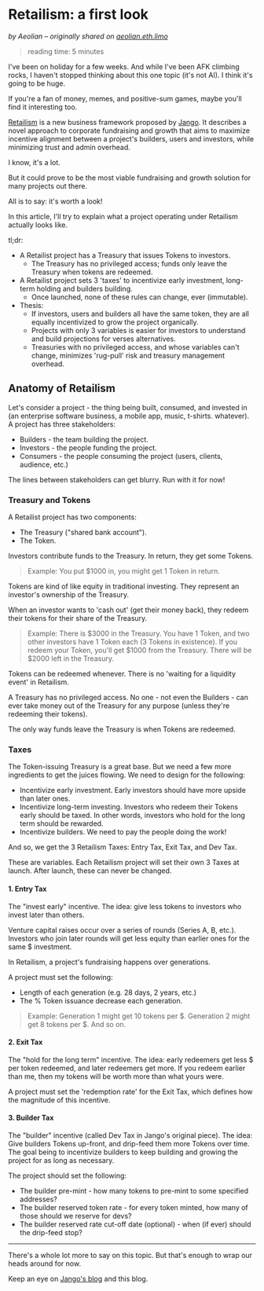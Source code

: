 # Retailism: a first look

*by Aeolian – originally shared on [aeolian.eth.limo](https://aeolian.eth.limo/)*

> reading time: 5 minutes

I've been on holiday for a few weeks. And while I've been AFK climbing rocks, I haven't stopped thinking about this one topic (it's not AI). I think it's going to be huge.

If you're a fan of money, memes, and positive-sum games, maybe you'll find it interesting too.

[Retailism](https://jango.eth.limo/?id=9E01E72C-6028-48B7-AD04-F25393307132) is a new business framework proposed by [Jango](https://jango.eth.limo/). It describes a novel approach to corporate fundraising and growth that aims to maximize incentive alignment between a project's builders, users and investors, while minimizing trust and admin overhead.

I know, it's a lot.

But it could prove to be the most viable fundraising and growth solution for many projects out there.

All is to say: it's worth a look!

In this article, I'll try to explain what a project operating under Retailism actually looks like.

tl;dr:

- A Retailist project has a Treasury that issues Tokens to investors.
  - The Treasury has no privileged access; funds only leave the Treasury when tokens are redeemed.
- A Retailist project sets 3 'taxes' to incentivize early investment, long-term holding and builders building.
  - Once launched, none of these rules can change, ever (immutable).
- Thesis:
  - If investors, users and builders all have the same token, they are all equally incentivized to grow the project organically.
  - Projects with only 3 variables is easier for investors to understand and build projections for verses alternatives.
  - Treasuries with no privileged access, and whose variables can't change, minimizes 'rug-pull' risk and treasury management overhead.

## Anatomy of Retailism

Let's consider a project - the thing being built, consumed, and invested in (an enterprise software business, a mobile app, music, t-shirts. whatever). A project has three stakeholders:

- Builders - the team building the project.
- Investors - the people funding the project.
- Consumers - the people consuming the project (users, clients, audience, etc.)

The lines between stakeholders can get blurry. Run with it for now!

### Treasury and Tokens

A Retailist project has two components:

- The Treasury ("shared bank account").
- The Token.

Investors contribute funds to the Treasury. In return, they get some Tokens.

> Example: You put $1000 in, you might get 1 Token in return.

Tokens are kind of like equity in traditional investing. They represent an investor's ownership of the Treasury.

When an investor wants to 'cash out' (get their money back), they redeem their tokens for their share of the Treasury.

> Example: There is $3000 in the Treasury. You have 1 Token, and two other investors have 1 Token each (3 Tokens in existence). If you redeem your Token, you'll get $1000 from the Treasury. There will be $2000 left in the Treasury.

Tokens can be redeemed whenever. There is no 'waiting for a liquidity event' in Retailism.

A Treasury has no privileged access. No one - not even the Builders - can ever take money out of the Treasury for any purpose (unless they're redeeming their tokens).

The only way funds leave the Treasury is when Tokens are redeemed.

### Taxes

The Token-issuing Treasury is a great base. But we need a few more ingredients to get the juices flowing. We need to design for the following:

- Incentivize early investment. Early investors should have more upside than later ones.
- Incentivize long-term investing. Investors who redeem their Tokens early should be taxed. In other words, investors who hold for the long term should be rewarded.
- Incentivize builders. We need to pay the people doing the work!

And so, we get the 3 Retailism Taxes: Entry Tax, Exit Tax, and Dev Tax.

These are variables. Each Retailism project will set their own 3 Taxes at launch. After launch, these can never be changed.

#### 1. Entry Tax

The "invest early" incentive. The idea: give less tokens to investors who invest later than others.

Venture capital raises occur over a series of rounds (Series A, B, etc.). Investors who join later rounds will get less equity than earlier ones for the same $ investment.

In Retailism, a project's fundraising happens over generations.

A project must set the following:

- Length of each generation (e.g. 28 days, 2 years, etc.)
- The % Token issuance decrease each generation.

> Example: Generation 1 might get 10 tokens per $. Generation 2 might get 8 tokens per $. And so on.

#### 2. Exit Tax

The "hold for the long term" incentive. The idea: early redeemers get less $ per token redeemed, and later redeemers get more. If you redeem earlier than me, then my tokens will be worth more than what yours were.

A project must set the 'redemption rate' for the Exit Tax, which defines how the magnitude of this incentive.

#### 3. Builder Tax

The "builder" incentive (called Dev Tax in Jango's original piece). The idea: Give builders Tokens up-front, and drip-feed them more Tokens over time. The goal being to incentivize builders to keep building and growing the project for as long as necessary.

The project should set the following:

- The builder pre-mint - how many tokens to pre-mint to some specified addresses?
- The builder reserved token rate - for every token minted, how many of those should we reserve for devs?
- The builder reserved rate cut-off date (optional) - when (if ever) should the drip-feed stop?

---

There's a whole lot more to say on this topic. But that's enough to wrap our heads around for now.

Keep an eye on [Jango's blog](https://jango.eth.limo/?id=9E01E72C-6028-48B7-AD04-F25393307132) and this blog.
